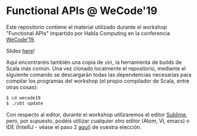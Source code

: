 # Functional APIs @ WeCode'19

Este repositorio contiene el material utilizado durante el workshop "Functional APIs" impartido por Habla Computing en la conferencia [WeCode'19](https://wecodefest.com/#js-apis).

Slides [here](https://docs.google.com/presentation/d/1y9iALgKTjzJkSakIKK9S4OnovMtfVJrZD0Z4rgusOvY/edit?usp=sharing)!

Aquí encontraréis también una copia de `sbt`, la herramienta de builds de Scala más común. Una vez clonado localmente el repositorio, mediante el siguiente comando se descargarán todas las dependencias necesarias para compilar los programas del workshop (el propio compilador de Scala, entre otras cosas):

```bash
$ cd wecode19
$ ./sbt update
```

Con respecto al editor, durante el workshop utilizaremos el editor [Sublime](http://www.sublimetext.com/), pero, por supuesto, podéis utilizar cualquier otro editor (Atom, VI, emacs) o IDE (IntelliJ - véase el paso 2 [aquí](http://www.scala-lang.org/download/)) de vuestra elección.

